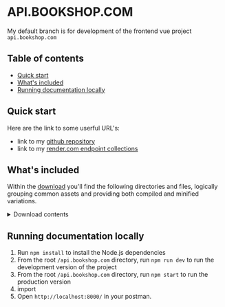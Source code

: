 # API.BOOKSHOP.COM

My default branch is for development of the frontend vue project `api.bookshop.com`

## Table of contents

- [Quick start](#quick-start)
- [What's included](#whats-included)
- [Running documentation locally](#running-documentation-locally)

## Quick start

Here are the link to some userful URL's:

- link to my [github repository](https://github.com/Damilolajim/bookshop.com.git)
- link to my [render.com endpoint collections](https://api-bookshop-com.onrender.com/v1)

## What's included

Within the [download](https://github.com/Damilolajim/api.bookshop.com/archive/refs/heads/main.zip) you'll find the following directories and files, logically grouping common assets and providing both compiled and minified variations.

<details>
  <summary>Download contents</summary>

```text

api.bookshop.com/
├── config/
│   ├── db.js
│   └── config.env
│
├── controllers/
│   ├── cart.js
│   ├── course.js
│   └── error.js
│
├── middleware/
│   ├── cleanupData.js
│   └── joi.js
│
├── utilities/
│   ├── catchError.js
│   ├── heloper.js
│   ├── throwError.js
│   └── joi.js
│
├── .gitignore
├── app.js
├── package-lock.json
├── package.json
├── README.me
└── server.js

```

</details>

## Running documentation locally

1. Run `npm install` to install the Node.js dependencies
2. From the root `/api.bookshop.com` directory, run `npm run dev` to run the development version of the project
3. From the root `/api.bookshop.com` directory, run `npm start` to run the production version
4. import
5. Open `http://localhost:8000/` in your postman.
